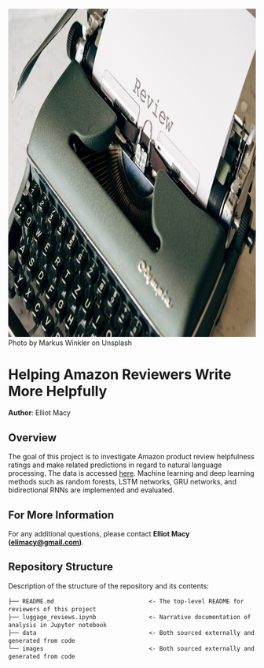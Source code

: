 <p>
<img src="images/markus-winkler--fRAIQHKcc0-unsplash.jpg" width="999.75" height="666.5">
Photo by Markus Winkler on Unsplash
</p>

# Helping Amazon Reviewers Write More Helpfully

**Author**: Elliot Macy

## Overview
The goal of this project is to investigate Amazon product review helpfulness ratings and make related predictions in regard to natural language processing. The data is accessed [here](https://s3.amazonaws.com/amazon-reviews-pds/tsv/index.txt). Machine learning and deep learning methods such as random forests, LSTM networks, GRU networks, and bidirectional RNNs are implemented and evaluated.

## For More Information
For any additional questions, please contact **Elliot Macy (elimacy@gmail.com)**.

## Repository Structure

Description of the structure of the repository and its contents:

```
├── README.md                           <- The top-level README for reviewers of this project
├── luggage_reviews.ipynb               <- Narrative documentation of analysis in Jupyter notebook
├── data                                <- Both sourced externally and generated from code
└── images                              <- Both sourced externally and generated from code

```
